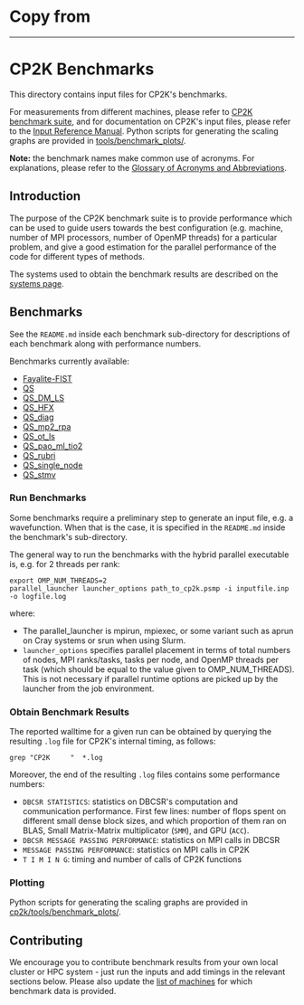 # Copy from 
-----------------------------------------------
# CP2K Benchmarks

This directory contains input files for CP2K's benchmarks.

For measurements from different machines, please refer to [CP2K benchmark suite](https://www.cp2k.org/performance),
and for documentation on CP2K's input files, please refer to the
[Input Reference Manual](https://manual.cp2k.org/). Python scripts for
generating the scaling graphs are provided in [tools/benchmark_plots/](../tools/benchmark_plots).

**Note:** the benchmark names make common use of acronyms. For explanations,
please refer to the [Glossary of Acronyms and Abbreviations](https://www.cp2k.org/acronyms).

## Introduction

The purpose of the CP2K benchmark suite is to provide performance which can be
used to guide users towards the best configuration (e.g. machine, number of MPI
processors, number of OpenMP threads) for a particular problem, and give a good
estimation for the parallel performance of the code for different types of
methods.

The systems used to obtain the benchmark results are described on the [systems page](https://www.cp2k.org/performance:systems).

## Benchmarks

See the `README.md` inside each benchmark sub-directory for descriptions of each
benchmark along with performance numbers.

Benchmarks currently available:

- [Fayalite-FIST](Fayalite-FIST)
- [QS](QS)
- [QS_DM_LS](QS_DM_LS)
- [QS_HFX](QS_HFX)
- [QS_diag](QS_diag)
- [QS_mp2_rpa](QS_mp2_rpa)
- [QS_ot_ls](QS_ot_ls)
- [QS_pao_ml_tio2](QS_pao_ml_tio2)
- [QS_rubri](QS_rubri)
- [QS_single_node](QS_single_node)
- [QS_stmv](QS_stmv)

### Run Benchmarks

Some benchmarks require a preliminary step to generate an input file, e.g. a
wavefunction. When that is the case, it is specified in the `README.md` inside
the benchmark's sub-directory.

The general way to run the benchmarks with the hybrid parallel executable is,
e.g. for 2 threads per rank:

```shell
export OMP_NUM_THREADS=2
parallel_launcher launcher_options path_to_cp2k.psmp -i inputfile.inp -o logfile.log
```

where:

- The parallel_launcher is mpirun, mpiexec, or some variant such as aprun on
  Cray systems or srun when using Slurm.
- `launcher_options` specifies parallel placement in terms of total numbers of
  nodes, MPI ranks/tasks, tasks per node, and OpenMP threads per task (which
  should be equal to the value given to OMP_NUM_THREADS). This is not necessary
  if parallel runtime options are picked up by the launcher from the job environment.

### Obtain Benchmark Results

The reported walltime for a given run can be obtained by querying the resulting
`.log` file for CP2K's internal timing, as follows:

```shell
grep "CP2K     "  *.log
```

Moreover, the end of the resulting `.log` files contains some performance numbers:

- `DBCSR STATISTICS`: statistics on DBCSR's computation and communication
  performance. First few lines: number of flops spent on different small dense
  block sizes, and which proportion of them ran on BLAS, Small Matrix-Matrix
  multiplicator (`SMM`), and GPU (`ACC`).
- `DBCSR MESSAGE PASSING PERFORMANCE`: statistics on MPI calls in DBCSR
- `MESSAGE PASSING PERFORMANCE`: statistics on MPI calls in CP2K
- `T I M I N G`: timing and number of calls of CP2K functions

### Plotting

Python scripts for generating the scaling graphs are provided in [cp2k/tools/benchmark_plots/](../tools/benchmark_plots/).

## Contributing

We encourage you to contribute benchmark results from your own local cluster or
HPC system - just run the inputs and add timings in the relevant sections below.
Please also update the [list of machines](https://www.cp2k.org/performance:systems)
for which benchmark data is provided.
